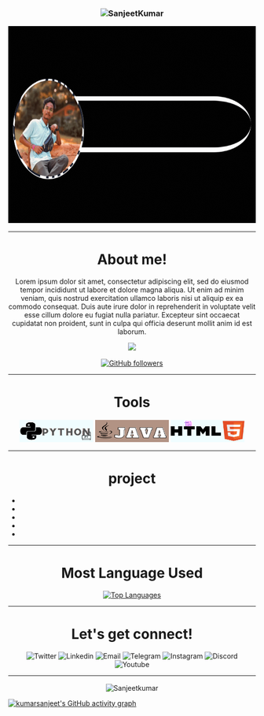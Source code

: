 <h3><p align="center"> <img src="https://komarev.com/ghpvc/?username=kumarsanjeet1&label=Profile%20views&color=6805D3&style=flat" alt="SanjeetKumar" /> </p></h3>

<img src="profile1.gif" alt="profile_photo_&_name" style="width:1500px;height:400px">


<hr>


<div align="center">

#  About me!

<p>Lorem ipsum dolor sit amet, consectetur adipiscing elit, sed do eiusmod tempor incididunt ut labore et dolore magna aliqua. Ut enim ad minim veniam, quis nostrud exercitation ullamco laboris nisi ut aliquip ex ea commodo consequat. Duis aute irure dolor in reprehenderit in voluptate velit esse cillum dolore eu fugiat nulla pariatur. Excepteur sint occaecat cupidatat non proident, sunt in culpa qui officia deserunt mollit anim id est laborum. </p>

<a href="https://www.twitter.com/Krsanjeets" target="_blank" rel="noreferrer"><img
src="https://img.shields.io/twitter/follow/Krsanjeets?logo=twitter&style=for-the-badge&color=0891b2&labelColor=1c1917"
/></a>


[![GitHub followers](https://img.shields.io/github/followers/kumarsanjeet1.svg?style=social&label=Follow)](https://github.com/kumarsanjeet1?tab=followers)

</div>


 <hr>  
   

<div align="center">
   
   # Tools
</div>

<div align ="center" >
<img alt ="python" src = "https://github.com/Kumarsanjeet1/Kumarsanjeet1/blob/main/tools_png/python.png"  width ="150" height = "45"/>  
<img alt ="Java" src = "https://github.com/Kumarsanjeet1/Kumarsanjeet1/blob/main/tools_png/java.png" width ="150" height = "45"/> 
<img alt = "Html" src ="https://github.com/Kumarsanjeet1/Kumarsanjeet1/blob/main/tools_png/html.png" width = "150" height = "45"/>
</div>

<hr>

<div align="center">


   
# project
*
*
*
*
*
</div>
   
   
   
   
<div align="center">
   
<hr>

# Most Language Used  
   
<a href="https://github.com/kumarsanjeet1" align="left"><img src="https://github-readme-stats.vercel.app/api/top-langs/?username=kumarsanjeet1&langs_count=10&title_color=0891b2&text_color=ffffff&icon_color=0891b2&bg_color=1c1917&hide_border=true&locale=en&custom_title=Top%20%Languages" alt="Top Languages" /></a>
   
<hr>
</div>







<div align ="center">



# Let's get connect!
![Twitter]()
![Linkedin]()
![Email]()
![Telegram]()
![Instagram]()
![Discord]()
![Youtube]()
</div>

<hr>







</tr>





<div align="center">
<p><img align="center" src="https://github-readme-streak-stats.herokuapp.com/?user=kumarsanjeet1&theme=dark" alt="Sanjeetkumar" /></p>
</div>



[![kumarsanjeet's GitHub activity graph](https://activity-graph.herokuapp.com/graph?username=kumarsanjeet1&theme=xcode)](https://git.io/kumarsanjeet1)







